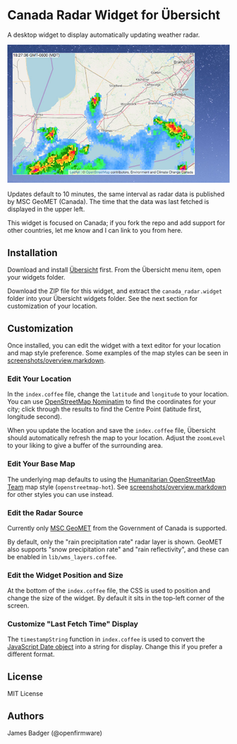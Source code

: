 # Canada Radar Widget for Übersicht

A desktop widget to display automatically updating weather radar.

![London, Ontario Weather Radar](screenshot.jpg)

Updates default to 10 minutes, the same interval as radar data is published by MSC GeoMET (Canada). The time that the data was last fetched is displayed in the upper left.

This widget is focused on Canada; if you fork the repo and add support for other countries, let me know and I can link to you from here.

## Installation

Download and install [Übersicht][] first. From the Übersicht menu item, open your widgets folder.

Download the ZIP file for this widget, and extract the `canada_radar.widget` folder into your Übersicht widgets folder. See the next section for customization of your location.

## Customization

Once installed, you can edit the widget with a text editor for your location and map style preference. Some examples of the map styles can be seen in [screenshots/overview.markdown](screenshots/overview.markdown).

### Edit Your Location

In the `index.coffee` file, change the `latitude` and `longitude` to your location. You can use [OpenStreetMap Nominatim][Nominatim] to find the coordinates for your city; click through the results to find the Centre Point (latitude first, longitude second).

When you update the location and save the `index.coffee` file, Übersicht should automatically refresh the map to your location. Adjust the `zoomLevel` to your liking to give a buffer of the surrounding area.

### Edit Your Base Map

The underlying map defaults to using the [Humanitarian OpenStreetMap Team][HOT] map style (`openstreetmap-hot`). See [screenshots/overview.markdown](screenshots/overview.markdown) for other styles you can use instead.

### Edit the Radar Source

Currently only [MSC GeoMET][GeoMET] from the Government of Canada is supported.

By default, only the "rain precipitation rate" radar layer is shown. GeoMET also supports "snow precipitation rate" and "rain reflectivity", and these can be enabled in `lib/wms_layers.coffee`.

### Edit the Widget Position and Size

At the bottom of the `index.coffee` file, the CSS is used to position and change the size of the widget. By default it sits in the top-left corner of the screen.

### Customize "Last Fetch Time" Display

The `timestampString` function in `index.coffee` is used to convert the [JavaScript Date object][Date] into a string for display. Change this if you prefer a different format.

## License

MIT License

## Authors

James Badger (@openfirmware)

[Date]: https://developer.mozilla.org/en-US/docs/Web/JavaScript/Reference/Global_Objects/Date
[GeoMET]: https://www.canada.ca/en/environment-climate-change/services/weather-general-tools-resources/weather-tools-specialized-data/geospatial-web-services.html
[HOT]: https://www.hotosm.org
[Nominatim]: https://nominatim.openstreetmap.org
[Übersicht]: http://tracesof.net/uebersicht/
